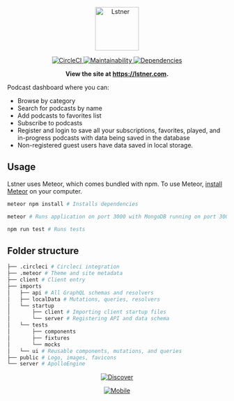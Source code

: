 <p align="center">
  <a href="https://github.com/justinformentin/lstner">
    <img
      src="https://i.imgur.com/ERHMGRR.png"
      height="100"
      alt="Lstner"
      title="Lstner podcast app"
    />
  </a>
</p>
<p align="center">
  <a href="https://circleci.com/gh/justinformentin/lstner">
    <img
      src="https://circleci.com/gh/justinformentin/lstner.svg?style=svg"
      alt="CircleCI"
    />
  </a>
  <a href="https://codeclimate.com/github/justinformentin/lstner">
    <img
      src="https://codeclimate.com/github/justinformentin/lstner/badges/gpa.svg"
      alt="Maintainability"
    />
  </a>
  <a href="https://david-dm.org/justinformentin/gatsby-v2-tutorial-starter">
    <img
      src="https://img.shields.io/david/justinformentin/gatsby-v2-tutorial-starter.svg"
      alt="Dependencies"
    />
  </a>
</p>

<p align="center">
  <strong>
    View the site at <a href="https://lstner.com">https://lstner.com</a>.
  </strong>
</p>

Podcast dashboard where you can:
- Browse by category
- Search for podcasts by name
- Add podcasts to favorites list
- Subscribe to podcasts
- Register and login to save all your subscriptions, favorites, played, and in-progress podcasts with data being saved in the database
- Non-registered guest users have data saved in local storage.

## Usage

Lstner uses Meteor, which comes bundled with npm. To use Meteor, [install Meteor](https://www.meteor.com/install) on your computer.

```bash
meteor npm install # Installs dependencies

meteor # Runs application on port 3000 with MongoDB running on port 3001

npm run test # Runs tests 
```

## Folder structure
```bash
├── .circleci # Circleci integration
├── .meteor # Theme and site metadata
├── client # Client entry
├── imports
│   ├── api # All GraphQL schemas and resolvers
│   ├── localData # Mutations, queries, resolvers
│   └── startup
│       ├── client # Importing client startup files
│       └── server # Registering API and data schema
│   └── tests
│       ├── components
│       ├── fixtures
│       └── mocks
│   └── ui # Reusable components, mutations, and queries
├── public # Logo, images, favicons
└── server # ApolloEngine 
```

<p align="center">
  <a href="https://github.com/justinformentin/lstner">
    <img
      src="https://i.imgur.com/MiO8RKB.png"
      alt="Discover"
      title="Lstner podcast app discover page"
    />
  </a>
</p>
<p align="center">
  <a href="https://github.com/justinformentin/lstner">
    <img
      src="https://i.imgur.com/RYq7xLo.png"
      alt="Mobile"
      title="Lstner podcast app mobile"
    />
  </a>
</p>
